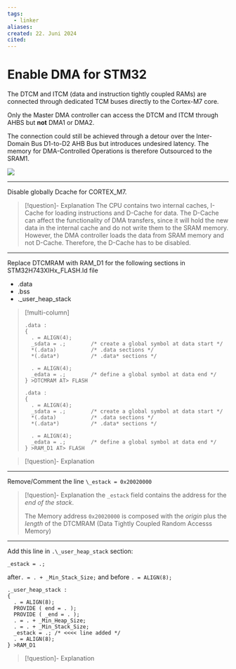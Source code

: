 ```yaml
---
tags:
  - linker
aliases: 
created: 22. Juni 2024
cited:
---
```


# Enable DMA for STM32

The DTCM and ITCM (data and instruction tightly coupled RAMs) are connected through dedicated TCM buses directly to the Cortex-M7 core.

Only the Master DMA controller can access the DTCM and ITCM through AHBS but **not** DMA1 or DMA2. 

The connection could still be achieved through a detour over the Inter-Domain Bus D1-to-D2 AHB Bus but introduces undesired latency. The memory for DMA-Controlled Operations is therefore Outsourced to the SRAM1. 

![](assets/Pasted%20image%2020240618232740.png)

---

Disable globally Dcache for CORTEX_M7.

> [!question]- Explanation
> The CPU contains two internal caches, I-Cache for loading instructions and D-Cache for data. The D-Cache can affect the functionality of DMA transfers, since it will hold the new data in the internal cache and do not write them to the SRAM memory. However, the DMA controller loads the data from SRAM memory and not D-Cache. Therefore, the D-Cache has to be disabled.

---

Replace DTCMRAM with RAM_D1 for the following sections in STM32H743XIHx_FLASH.Id file
- .data
- .bss
- .\_user_heap_stack

> [!multi-column]
>
> ```ld title='Example: Before'
> .data : 
> {
>   . = ALIGN(4);
>   _sdata = .;        /* create a global symbol at data start */
>   *(.data)           /* .data sections */
>   *(.data*)          /* .data* sections */
> 
>   . = ALIGN(4);
>   _edata = .;        /* define a global symbol at data end */
> } >DTCMRAM AT> FLASH
> ```
>
> ```ld title='Example: After'
> .data : 
> {
>   . = ALIGN(4);
>   _sdata = .;        /* create a global symbol at data start */
>   *(.data)           /* .data sections */
>   *(.data*)          /* .data* sections */
> 
>   . = ALIGN(4);
>   _edata = .;        /* define a global symbol at data end */
> } >RAM_D1 AT> FLASH
> ```

> [!question]- Explanation
> 

--- 

Remove/Comment the line `\_estack = 0x20020000`

> [!question]- Explanation
> the `_estack` field contains the address for the *end of the stack*.
> 
> The Memory address `0x20020000` is composed with the *origin* plus the *length* of the DTCMRAM (Data Tightly Coupled Random Accesss Memory)
> 

---

Add this line in `.\_user_heap_stack` section:

`_estack = .;`

after`. = . + _Min_Stack_Size;`
and before `. = ALIGN(8);`

```ld
._user_heap_stack :
{
  . = ALIGN(8);
  PROVIDE ( end = . );
  PROVIDE ( _end = . );
  . = . + _Min_Heap_Size;
  . = . + _Min_Stack_Size;
  _estack = .; /* <<<< line added */
  . = ALIGN(8);
} >RAM_D1
```

> [!question]- Explanation
> 